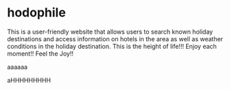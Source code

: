 # hodophile

This is a user-friendly website that allows users to search known holiday destinations and access information on hotels in the area as well as weather conditions in the holiday destination.
This is the height of life!!!
Enjoy each moment!!
Feel the Joy!!

aaaaaa


aHHHHHHHHH
